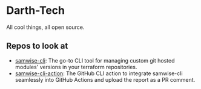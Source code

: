 # Darth-Tech

All cool things, all open source.

## Repos to look at
- [samwise-cli](https://github.com/Darth-Tech/samwise-cli): The go-to CLI tool for managing custom git hosted modules' versions in your terraform repositories.
- [samwise-cli-action](https://github.com/Darth-Tech/samwise-cli-action): The GitHub CLI action to integrate samwise-cli seamlessly into GitHub Actions and upload the report as a PR comment.
